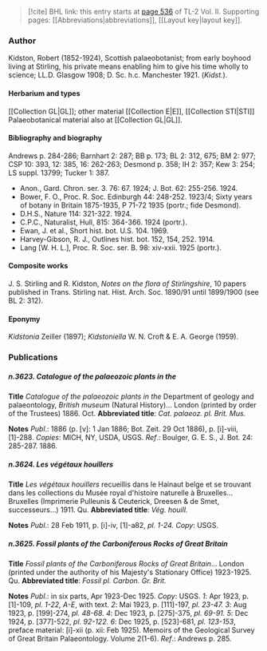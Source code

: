 > [!cite] BHL link: this entry starts at [page 536](https://www.biodiversitylibrary.org/item/103253#page/562/mode/1up) of TL-2 Vol. II.
> Supporting pages: [[Abbreviations|abbreviations]], [[Layout key|layout key]].

### Author

Kidston, Robert (1852-1924), Scottish palaeobotanist; from early boyhood living at Stirling, his private means enabling him to give his time wholly to science; LL.D. Glasgow 1908; D. Sc. h.c. Manchester 1921. (*Kidst.*).

#### Herbarium and types

[[Collection GL|GL]]; other material [[Collection E|E]], [[Collection STI|STI]] Palaeobotanical material also at [[Collection GL|GL]].

#### Bibliography and biography

Andrews p. 284-286; Barnhart 2: 287; BB p. 173; BL 2: 312, 675; BM 2: 977; CSP 10: 393, 12: 385, 16: 262-263; Desmond p. 358; IH 2: 357; Kew 3: 254; LS suppl. 13799; Tucker 1: 387.
- Anon., Gard. Chron. ser. 3. 76: 67. 1924; J. Bot. 62: 255-256. 1924.
- Bower, F. O., Proc. R. Soc. Edinburgh 44: 248-252. 1923/4; Sixty years of botany in Britain 1875-1935, P 71-72 1935 (portr.; fide Desmond).
- D.H.S., Nature 114: 321-322. 1924.
- C.P.C., Naturalist, Hull, 815: 364-366. 1924 (portr.).
- Ewan, J. et al., Short hist. bot. U.S. 104. 1969.
- Harvey-Gibson, R. J., Outlines hist. bot. 152, 154, 252. 1914.
- Lang \[W. H. L.\], Proc. R. Soc. ser. B. 98: xiv-xxii. 1925 (portr.).

#### Composite works

J. S. Stirling and R. Kidston, *Notes on the flora of Stirlingshire*, 10 papers published in Trans. Stirling nat. Hist. Arch. Soc. 1890/91 until 1899/1900 (see BL 2: 312).

#### Eponymy

*Kidstonia* Zeiller (1897); *Kidstoniella* W. N. Croft & E. A. George (1959).

### Publications

##### n.3623. Catalogue of the palaeozoic plants in the

**Title**
*Catalogue of the palaeozoic plants in the* Department of geology and palaeontology, *British museum* (Natural History)... London (printed by order of the Trustees) 1886. Oct.
**Abbreviated title**: *Cat. palaeoz. pl. Brit. Mus.*

**Notes**
*Publ*.: 1886 (p. \[v\]: 1 Jan 1886; Bot. Zeit. 29 Oct 1886), p. \[i\]-viii, \[1\]-288. *Copies*: MICH, NY, USDA, USGS.
*Ref*.: Boulger, G. E. S., J. Bot. 24: 285-287. 1886.

##### n.3624. Les végétaux houillers

**Title**
*Les végétaux houillers* recueillis dans le Hainaut belge et se trouvant dans les collections du Musée royal d'histoire naturelle à Bruxelles... Bruxelles (Imprimerie Pulleunis & Ceuterick, Dreesen & de Smet, successeurs...) 1911. Qu.
**Abbreviated title**: *Vég. houill.*

**Notes**
*Publ*.: 28 Feb 1911, p. \[i\]-iv, \[1\]-a82, *pl. 1-24. Copy*: USGS.

##### n.3625. Fossil plants of the Carboniferous Rocks of Great Britain

**Title**
*Fossil plants of the Carboniferous Rocks of Great Britain*... London (printed under the authority of his Majesty's Stationary Office) 1923-1925. Qu.
**Abbreviated title**: *Fossil pl. Carbon. Gr. Brit.*

**Notes**
*Publ*.: in six parts, Apr 1923-Dec 1925. *Copy*: USGS.
*1*: Apr 1923, p. \[1\]-109, *pl. 1-22, A-E*, with text.
*2*: Mai 1923, p. \[111\]-197, *pl. 23-47.*
*3*: Aug 1923, p. \[199\]-274, *pl. 48-68.*
*4*: Dec 1923, p. \[275\]-375, *pl. 69-91.*
*5*: Dec 1924, p. \[377\]-522, *pl. 92-122.*
*6*: Dec 1925, p. \[523\]-681, *pl. 123-153*, preface material: \[i\]-xii (p. xii: Feb 1925).
Memoirs of the Geological Survey of Great Britain Palaeontology. Volume 2(1-6).
*Ref*.: Andrews p. 285.

